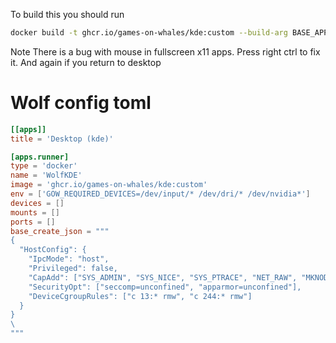 To build this you should run
```bash
docker build -t ghcr.io/games-on-whales/kde:custom --build-arg BASE_APP_IMAGE=ghcr.io/games-on-whales/base-app:edge .
```

Note
There is a bug with mouse in fullscreen x11 apps. Press right ctrl to fix it. And again if you return to desktop


# Wolf config toml

```toml
[[apps]]
title = 'Desktop (kde)'

[apps.runner]
type = 'docker'
name = 'WolfKDE'
image = 'ghcr.io/games-on-whales/kde:custom'
env = ['GOW_REQUIRED_DEVICES=/dev/input/* /dev/dri/* /dev/nvidia*']
devices = []
mounts = []
ports = []
base_create_json = """
{
  "HostConfig": {
    "IpcMode": "host",
    "Privileged": false,
    "CapAdd": ["SYS_ADMIN", "SYS_NICE", "SYS_PTRACE", "NET_RAW", "MKNOD", "NET_ADMIN"],
    "SecurityOpt": ["seccomp=unconfined", "apparmor=unconfined"],
    "DeviceCgroupRules": ["c 13:* rmw", "c 244:* rmw"]
  }
}
\
"""
```
